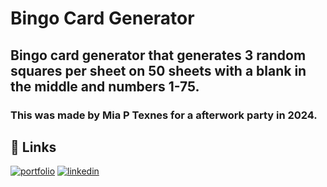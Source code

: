 
# Bingo Card Generator

## Bingo card generator that generates 3 random squares per sheet on 50 sheets with a blank in the middle and numbers 1-75.
### This was made by Mia P Texnes for a afterwork party in 2024.

## 🔗 Links
[![portfolio](https://img.shields.io/badge/my_portfolio-000?style=for-the-badge&logo=ko-fi&logoColor=white)](https://miatexnes.netlify.app/)
[![linkedin](https://img.shields.io/badge/linkedin-0A66C2?style=for-the-badge&logo=linkedin&logoColor=white)](https://www.linkedin.com/in/mia-texnes-847b28bb/)